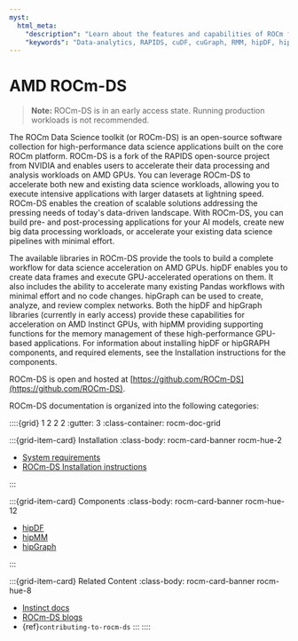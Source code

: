 ```yaml
---
myst:
  html_meta:
    "description": "Learn about the features and capabilities of ROCm for Data Science (ROCm-DS)"
    "keywords": "Data-analytics, RAPIDS, cuDF, cuGraph, RMM, hipDF, hipGraph, hipMM, Pandas, NetworkX, High-Performance Computing, GPU Acceleration, GPU Computing, Parallel Computing, Scalable Data Science, Python"
---
```


# AMD ROCm-DS

> **Note:**
  ROCm-DS is in an early access state. Running production workloads is not recommended.

The ROCm Data Science toolkit (or ROCm-DS) is an open-source software collection for high-performance data science applications built on the core ROCm platform. ROCm-DS is a fork of the RAPIDS open-source project from NVIDIA and enables users to accelerate their data processing and analysis workloads on AMD GPUs. You can leverage ROCm-DS to accelerate both new and existing data science workloads, allowing you to execute intensive applications with larger datasets at lightning speed. ROCm-DS enables the creation of scalable solutions addressing the pressing needs of today's data-driven landscape. With ROCm-DS, you can build pre- and post-processing applications for your AI models, create new big data processing workloads, or accelerate your existing data science pipelines with minimal effort.

The available libraries in ROCm-DS provide the tools to build a complete workflow for data science acceleration on AMD GPUs. hipDF enables you to create data frames and execute GPU-accelerated operations on them. It also includes the ability to accelerate many existing Pandas workflows with minimal effort and no code changes. hipGraph can be used to create, analyze, and review complex networks. Both the hipDF and hipGraph libraries (currently in early access) provide these capabilities for acceleration on AMD Instinct GPUs, with hipMM providing supporting functions for the memory management of these high-performance GPU-based applications. For information about installing hipDF or hipGRAPH components, and required elements, see the Installation instructions for the components.

ROCm-DS is open and hosted at [https://github.com/ROCm-DS](https://github.com/ROCm-DS).

ROCm-DS documentation is organized into the following categories:

::::{grid} 1 2 2 2
:gutter: 3
:class-container: rocm-doc-grid

:::{grid-item-card} Installation
:class-body: rocm-card-banner rocm-hue-2

* [System requirements](./install/requirements.rst)
* [ROCm-DS Installation instructions](./install/install.rst)

:::

:::{grid-item-card} Components
:class-body: rocm-card-banner rocm-hue-12

* [hipDF](https://rocm.docs.amd.com/projects/hipDF-internal/en/latest/)
* [hipMM](https://rocm.docs.amd.com/projects/hipMM-internal/)
* [hipGraph](https://advanced-micro-devices-demo--68.com.readthedocs.build/projects/hipGRAPH-internal/en/68/)

:::

:::{grid-item-card} Related Content
:class-body: rocm-card-banner rocm-hue-8

* [Instinct docs](https://advanced-micro-devices-dcgpu-documentation--65.com.readthedocs.build/65/)
* [ROCm-DS blogs](https://advanced-micro-devices-dcgpu-documentation--65.com.readthedocs.build/65/data-science/ROCmDS-Blogs.html)
* {ref}`contributing-to-rocm-ds`
:::
::::
